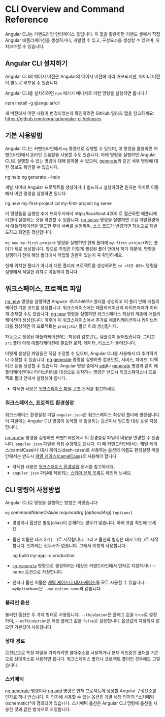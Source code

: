 <!--
# CLI Overview and Command Reference
-->
# CLI Overview and Command Reference
<!-- # CLI 개요, 명령 -->

<!--
The Angular CLI is a command-line interface tool that you use to initialize, develop, scaffold, and maintain Angular applications directly from a command shell.
-->
Angular CLI는 커맨드라인 인터페이스 툴입니다.
이 툴을 활용하면 커맨드 셸에서 직접 Angular 애플리케이션을 생성하거나, 개발할 수 있고, 구성요소를 생성할 수 있으며, 유지보수할 수 있습니다.


<!--
## Installing Angular CLI
-->
## Angular CLI 설치하기

<!--
Major versions of Angular CLI follow the supported major version of Angular, but minor versions can be released separately.

Install the CLI using the `npm` package manager:
<code-example language="bash">
npm install -g @angular/cli
</code-example>

For details about changes between versions, and information about updating from previous releases,
see the Releases tab on GitHub: https://github.com/angular/angular-cli/releases
-->
Angular CLI의 메이저 버전은 Angular의 메이저 버전에 따라 배포되지만, 마이너 버전이 별도로 배포될 수 있습니다.

Angular CLI를 설치하려면 `npm` 패키지 매니저로 이런 명령을 실행하면 됩니다:1

<code-example language="bash">
npm install -g @angular/cli
</code-example>

새 버전에서 어떤 내용이 변경되었는지 확인하려면 GitHub 릴리즈 탭을 참고하세요: https://github.com/angular/angular-cli/releases


<!--
## Basic workflow
-->
## 기본 사용방법

<!--
Invoke the tool on the command line through the `ng` executable.
Online help is available on the command line.
Enter the following to list commands or options for a given command (such as [generate](cli/generate)) with a short description.

<code-example language="bash">
ng help
ng generate --help
</code-example>

To create, build, and serve a new, basic Angular project on a development server, go to the parent directory of your new workspace use the following commands:

<code-example language="bash">
ng new my-first-project
cd my-first-project
ng serve
</code-example>

In your browser, open http://localhost:4200/ to see the new application run.
When you use the [ng serve](cli/serve) command to build an application and serve it locally, the server automatically rebuilds the application and reloads the page when you change any of the source files.

<div class="alert is-helpful">

   When you run `ng new my-first-project` a new folder, named `my-first-project`, will be created in the current working directory. Since you want to be able to create files inside that folder, make sure you have sufficient rights in the current working directory before running the command.

   If the current working directory is not the right place for your project, you can change to a more appropriate directory by running `cd <path-to-other-directory>` first.

</div>
-->
Angular CLI는 커맨드라인에서 `ng` 명령으로 실행할 수 있으며, 이 명령을 활용하면 커맨드라인에서 온라인 도움말을 사용할 수도 있습니다.
아래 명령을 실행하면 Angular CLI로 실행할 수 있는 명령에 대해 알아볼 수 있으며, [generate](cli/generate)와 같은 세부 명령에 대한 정보도 확인할 수 있습니다.

<code-example language="bash">
ng help
ng generate --help
</code-example>

개발 서버에 Angular 프로젝트를 생성하거나 빌드하고 실행하려면 원하는 위치로 이동해서 이런 명령을 실행하면 됩니다:

<code-example language="bash">
ng new my-first-project
cd my-first-project
ng serve
</code-example>

이 명령들을 실행한 후에 브라우저에서 http://localhost:4200 로 접근하면 애플리케이션이 실행되는 것을 확인할 수 있습니다.
[ng serve](cli/serve) 명령을 실행하면 로컬 개발환경에서 애플리케이션을 빌드한 후에 서버를 실행하며, 소스 코드가 변경되면 자동으로 재빌드하고 화면을 갱신합니다.


<div class="alert is-helpful">

`ng new my-first-project` 명령을 실행하면 현재 폴더에 `my-first-project`라는 폴더가 새로 생성됩니다.
앞으로 작업은 이렇게 생성된 폴더 안에서 하기 때문에, 명령을 실행하기 전에 해당 폴더에서 작업할 권한이 있는지 꼭 확인하세요.

현재 위치한 폴더가 아니라 다른 폴더에 프로젝트를 생성하려면 `cd <다른-폴더>` 명령을 실행해서 적절한 위치로 이동해야 합니다.

</div>


<!--
## Workspaces and project files
-->
## 워크스페이스, 프로젝트 파일

<!--
The [ng new](cli/new) command creates an *Angular workspace* folder and generates a new application skeleton.
A workspace can contain multiple applications and libraries.
The initial application created by the [ng new](cli/new) command is at the top level of the workspace.
When you generate an additional application or library in a workspace, it goes into a `projects/` subfolder.

A newly generated application contains the source files for a root module, with a root component and template.
Each application has a `src` folder that contains the logic, data, and assets.

You can edit the generated files directly, or add to and modify them using CLI commands.
Use the [ng generate](cli/generate) command to add new files for additional components and services, and code for new pipes, directives, and so on.
Commands such as [add](cli/add) and [generate](cli/generate), which create or operate on applications and libraries, must be executed from within a workspace or project folder.

* See more about the [Workspace file structure](guide/file-structure).
-->
[ng new](cli/new) 명령을 실행하면 *Angular 워크스페이스* 폴더를 생성하고 이 폴더 안에 애플리케이션 기본 코드를 생성합니다.
워크스페이스에는 애플리케이션과 라이브러리가 여러개 존재할 수도 있습니다.
[ng new](cli/new) 명령을 실행하면 워크스페이스 최상위 계층에 애플리케이션이 생성됩니다.
이후에 이 워크스페이스에서 추가로 애플리케이션이나 라이브러리를 생성하면 이 프로젝트는 `proejcts/` 폴더 아래 생성됩니다.

자동으로 생성된 애플리케이션에는 최상위 컴포넌트, 템플릿이 들어있습니다.
그리고 `src` 폴더 아래 애플리케이션에 필요한 로직, 데이터, 리소스가 들어갑니다.

이렇게 생성된 파일들은 직접 수정할 수 있으며, Angular CLI를 사용해서 더 추가하거나 수정할 수 있습니다.
[ng generate](cli/generate) 명령을 실행하면 컴포넌트, 서비스, 파이프, 디렉티브 등을 생성할 수 있습니다.
Angular 명령 중에서 [add](cli/add)나 [generate](cli/generate) 명령과 같이 애플리케이션이나 라이브러리를 대상으로 동작하는 명령은 반드시 워크스페이스나 프로젝트 폴더 안에서 실행해야 합니다.

* 자세한 내용은 [워크스페이스 파일 구조](guide/file-structure) 문서를 참고하세요.


<!--
### Workspace and project configuration
-->
### 워크스페이스, 프로젝트 환경설정

<!--
A single workspace configuration file, `angular.json`, is created at the top level of the workspace.
This is where you can set per-project defaults for CLI command options, and specify configurations to use when the CLI builds a project for different targets.

The [ng config](cli/config) command lets you set and retrieve configuration values from the command line, or you can edit the `angular.json` file directly.
Note that option names in the configuration file must use [camelCase](guide/glossary#case-types), while option names supplied to commands can use either camelCase or dash-case.

* See more about [Workspace Configuration](guide/workspace-config).
* See the [complete schema](https://github.com/angular/angular-cli/wiki/angular-workspace) for `angular.json`.
-->
워크스페이스 환경설정 파일 `angular.json`은 워크스페이스 최상위 폴더에 생성됩니다.
이 파일에는 Angular CLI 명령이 동작할 때 활용되는 옵션이나 빌드할 대상 등을 지정합니다.

[ng config](cli/config) 명령을 실행하면 커맨드라인에서 이 환경설정 파일의 내용을 변경할 수 있습니다.
`angular.json` 파일을 직접 수정해도 됩니다.
이 때 커맨드라인에서는 캐멀 케이스(camelCase)나 대시 케이스(dash-case)로 사용하는 옵션의 이름도 환경설정 파일 안에서는 반드시 [캐멀 케이스(camelCase)](guide/glossary#case-types)로 사용해야 합니다.

* 자세한 내용은 [워크스페이스 환경설정](guide/workspace-config) 문서를 참고하세요.
* `angular.json` 파일에 적용되는 [스키마 전체 목록](https://github.com/angular/angular-cli/wiki/angular-workspace)도 확인해 보세요.


<!--
## CLI command-language syntax
-->
## CLI 명령어 사용방법

<!--
Command syntax is shown as follows:

`ng` *commandNameOrAlias* *requiredArg* [*optionalArg*] `[options]`

* Most commands, and some options, have aliases. Aliases are shown in the syntax statement for each command.

* Option names are prefixed with a double dash (--).
    Option aliases are prefixed with a single dash (-).
    Arguments are not prefixed.
    For example:
    <code-example language="bash">
        ng build my-app -c production
    </code-example>

* Typically, the name of a generated artifact can be given as an argument to the command or specified with the --name option.

* Argument and option names can be given in either
[camelCase or dash-case](guide/glossary#case-types).
`--myOptionName` is equivalent to `--my-option-name`.
-->
Angular CLI로 명령을 실행하는 방법은 이렇습니다:

`ng` *commandNameOrAlias* *requiredArg* [*optionalArg*] `[options]`

* 명령이나 옵션은 별칭(alias)이 존재하는 경우가 많습니다. 아래 표를 확인해 보세요.

* 옵션 이름은 대시 2개(`--`)로 시작합니다.
  그리고 옵션의 별칭은 대시 1개(`-`)로 시작합니다.
  인자에는 접두사가 없습니다.
  그래서 이렇게 사용합니다:

    <code-example language="bash">
        ng build my-app -c production
    </code-example>

* [`ng generate`](cli/generate) 명령으로 생성하려는 대상은 커맨드라인에서 인자로 지정하거나 --name 옵션으로 지정합니다.

* 인자나 옵션 이름은 [캐멀 케이스나 대시-케이스](guide/glossary#case-types)를 모두 사용할 수 있습니다.
`--myOptionName`은 `--my-option-name`과 같습니다.


<!--
### Boolean options
-->
### 불리언 옵션

<!--
Boolean options have two forms: `--this-option` sets the flag to `true`, `--no-this-option` sets it to `false`.
If neither option is supplied, the flag remains in its default state, as listed in the reference documentation.
-->
불리언 옵션은 두 가지 형태로 사용됩니다.
`--thisOption`은 플래그 값을 `true`로 설정하며, `--noThisOption`은 해당 플래그 값을 `false`로 설정합니다.
옵션값이 지정되지 않으면 기본값이 사용됩니다.


<!--
### Relative paths
-->
### 상대 경로

<!--
Options that specify files can be given as absolute paths, or as paths relative to the current working directory, which is generally either the workspace or project root.
-->
옵션값으로 특정 파일을 가리키려면 절대주소를 사용하거나 현재 작업중인 폴더를 기준으로 상대주소로 사용하면 됩니다.
워크스페이스 폴더나 프로젝트 폴더인 경우에도 그렇습니다.


<!--
### Schematics
-->
### 스키매틱

<!--
The [ng generate](cli/generate) and  [ng add](cli/add) commands take as an argument the artifact or library to be generated or added to the current project.
In addition to any general options, each artifact or library defines its own options in a *schematic*.
Schematic options are supplied to the command in the same format as immediate command options.
-->
[ng generate](cli/generate) 명령이나 [ng add](cli/add) 명령은 현재 프로젝트에 생성할 Angular 구성요소를 인자로 하나 받습니다.
이 인자에 사용할 수 있는 옵션은 개별 해당 인자의 *스키매틱(schematic)*에 정의되어 있습니다.
스키매틱 옵션은 Angular CLI 명령에 옵션을 사용한 것과 같은 방식으로 지정합니다.